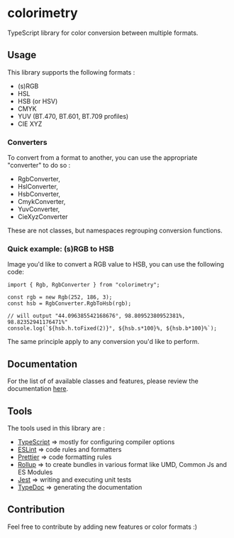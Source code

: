 # colorimetry

TypeScript library for color conversion between multiple formats.

## Usage

This library supports the following formats :

- (s)RGB
- HSL
- HSB (or HSV)
- CMYK
- YUV (BT.470, BT.601, BT.709 profiles)
- CIE XYZ

### Converters

To convert from a format to another, you can use the appropriate "converter" to do so :

- RgbConverter,
- HslConverter,
- HsbConverter,
- CmykConverter,
- YuvConverter,
- CieXyzConverter

These are not classes, but namespaces regrouping conversion functions.

### Quick example: (s)RGB to HSB

Image you'd like to convert a RGB value to HSB, you can use the following code:

    import { Rgb, RgbConverter } from "colorimetry";

    const rgb = new Rgb(252, 186, 3);
    const hsb = RgbConverter.RgbToHsb(rgb);

    // will output "44.096385542168676°, 98.80952380952381%, 98.82352941176471%"
    console.log(`${hsb.h.toFixed(2)}°, ${hsb.s*100}%, ${hsb.b*100}%`);

The same principle apply to any conversion you'd like to perform.

## Documentation

For the list of of available classes and features, please review the documentation [here](docs/index.html).

## Tools

The tools used in this library are :

- [TypeScript](https://www.typescriptlang.org/) => mostly for configuring compiler options
- [ESLint](https://eslint.org/docs/latest/) => code rules and formatters
- [Prettier](https://prettier.io/) => code formatting rules
- [Rollup](https://rollupjs.org/) => to create bundles in various format like UMD, Common Js and ES Modules
- [Jest]() => writing and executing unit tests
- [TypeDoc](https://typedoc.org/) => generating the documentation

## Contribution

Feel free to contribute by adding new features or color formats :)
